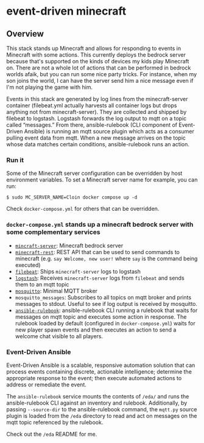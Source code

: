 # event-driven minecraft

## Overview 

This stack stands up Minecraft and allows for responding to events in Minecraft with some actions. This currently deploys the bedrock server because that's supported on the kinds of devices my kids play Minecraft on. There are not a whole lot of actions that can be performed in bedrock worlds afaik, but you can run some nice party tricks. For instance, when my son joins the world, I can have the server send him a nice message even if I'm not playing the game with him.

Events in this stack are generated by log lines from the minecraft-server container (filebeat.yml actually harvests all container logs but drops anything not from minecraft-server). They are collected and shipped by filebeat to logstash. Logstash forwards the log output to mqtt on a topic called “messages.” From there, ansible-rulebook (CLI component of Event-Driven Ansible) is running an mqtt source plugin which acts as a consumer pulling event data from mqtt. When a new message arrives on the topic whose data matches certain conditions, ansible-rulebook runs an action. 

### Run it

Some of the Minecraft server configuration can be overridden by host environment variables. To set a Minecraft server name for example, you can run:
```
$ sudo MC_SERVER_NAME=Cloin docker compose up -d
```
Check `docker-compose.yml` for others that can be overridden.

### `docker-compose.yml` stands up a minecraft bedrock server with some complementary services
  - [`mincraft-server`](https://github.com/itzg/docker-minecraft-bedrock-server): Minecraft bedrock server 
  - [`minecraft-rest`](https://github.com/macchie/minecraft-bedrock-server-bridge): REST API that can be used to send commands to minecraft (e.g. `say Welcome, new user!` where `say` is the command being executed)
  - [`filebeat`](https://github.com/elastic/beats): Ships `minecraft-server` logs to logstash
  - [`logstash`](https://github.com/elastic/logstash): Receives `minecraft-server` logs from `filebeat` and sends them to an mqtt topic
  - [`mosquitto`](https://github.com/eclipse/mosquitto): Minimal MQTT broker 
  - `mosquitto_messages`: Subscribes to all topics on mqtt broker and prints messages to stdout. Useful to see if log output is received by mosquitto.
  - [`ansible-rulebook`](https://github.com/ansible/ansible-rulebook): ansible-rulebook CLI running a rulebook that waits for messages on mqtt topic and executes some action in response. The rulebook loaded by default (configured in `docker-compose.yml`) waits for new player spawn events and then executes an action to send a welcome chat visible to all players.
  
### Event-Driven Ansible

Event-Driven Ansible is a scalable, responsive automation solution that can process events containing discrete, actionable intelligence; determine the appropriate response to the event; then execute automated actions to address or remediate the event.

The `ansible-rulebook` service mounts the contents of `/eda/` and runs the ansible-rulebook CLI against an inventory and rulebook. Additionally, by passing `--source-dir` to the ansible-rulebook command, the `mqtt.py` source plugin is loaded from the `/eda` directory to read and act on messages on the mqtt topic referenced by the rulebook.

Check out the `/eda` README for me.
